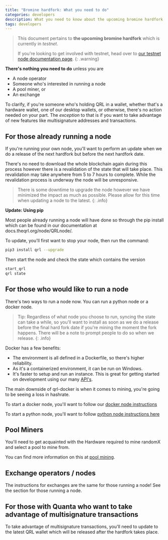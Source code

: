 ```yaml
---
title: "Bromine hardfork: What you need to do"
categories: developers
description: What you need to know about the upcoming bromine hardfork
tags: developers
---
```


> This document pertains to **the upcoming bromine hardfork** which is currently in *testnet*.
>
> 
> If you're looking to get involved with testnet, head over to [our testnet node documentation page](/node/testnetNode/).
{: .warning}

**There's nothing you need to do** unless you are

- A node operator
- Someone who's interested in running a node
- A pool miner, or
- An exchange

To clarify, if you're someone who's holding QRL in a wallet, whether that's a hardware wallet, one of our desktop wallets, or otherwise, there's no action needed on your part. The *exception* to that is if you want to take advantage of new features like multisignature addresses and transactions.

## For those already running a node

If you're running your own node, you'll want to perform an update when we do a release of the next hardfork but before the next hardfork date. 

There's no need to download the whole blockchain again during this process however there is a revalidation of the state that will take place. This revalidation may take anywhere from 5 to 7 hours to complete. While the revalidation process is underway the node will be unresponsive. 

> There is some downtime to upgrade the node however we have minimized the impact as much as possible. Please allow for this time when updating a node to the latest.
{: .info}

**Update: Using pip**

Most people already running a node will have done so through the pip install which can be found in our documentation at docs.theqrl.org/node/QRLnode/.

To update, you'll first want to stop your node, then run the command:

```bash
pip3 install qrl --upgrade
```

Then start the node and check the state which contains the version

```bash
start_qrl
qrl state
```

## For those who would like to run a node

There's two ways to run a node now. You can run a python node or a docker node.

> Tip: Regardless of what node you choose to run, syncing the state can take a while, so you'll want to install as soon as we do a release before the final hard fork date if you're mining the moment the fork happens. There will be a note to prompt people to do so when we release.
{: .info}

Docker has a few benefits:
- The environment is all defined in a Dockerfile, so there's higher reliability.
- As it's a containerized environment, it can be run on Windows.
- It's faster to setup and run an instance. This is great for getting started on development using our many [API's](https://api.theqrl.org/).

The main downside of qrl-docker is when it comes to mining, you're going to be seeing a loss in hashrate.

To start a docker node, you'll want to follow our [docker node instructions](https://docs.theqrl.org/node/docker/)

To start a python node, you'll want to follow [python node instructions here](https://docs.theqrl.org/node/QRLnode/)

## Pool Miners

You'll need to get acquainted with the Hardware required to mine randomX and select a pool to mine from.

You can find more information on this at [pool mining](/mining/pool-mining).

## Exchange operators / nodes

The instructions for exchanges are the same for those running a node! See the section for those running a node.

## For those with Quanta who want to take advantage of multisignature transactions

To take advantage of multisignature transactions, you'll need to update to the latest QRL wallet which will be released after the hardfork takes place.